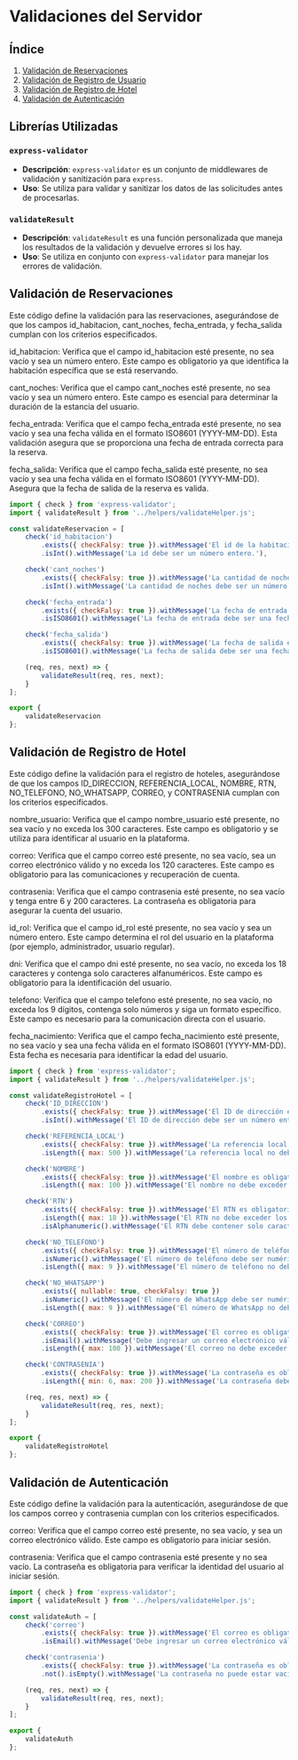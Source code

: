 # Validaciones del Servidor

## Índice

1. [Validación de Reservaciones](#validación-de-reservaciones)
2. [Validación de Registro de Usuario](#validación-de-registro-de-usuario)
3. [Validación de Registro de Hotel](#validación-de-registro-de-hotel)
4. [Validación de Autenticación](#validación-de-autenticación)

## Librerías Utilizadas

### `express-validator`

- **Descripción**: `express-validator` es un conjunto de middlewares de validación y sanitización para `express`.
- **Uso**: Se utiliza para validar y sanitizar los datos de las solicitudes antes de procesarlas.

### `validateResult`

- **Descripción**: `validateResult` es una función personalizada que maneja los resultados de la validación y devuelve errores si los hay.
- **Uso**: Se utiliza en conjunto con `express-validator` para manejar los errores de validación.

## Validación de Reservaciones

Este código define la validación para las reservaciones, asegurándose de que los campos id_habitacion, cant_noches, fecha_entrada, y fecha_salida cumplan con los criterios especificados.

id_habitacion: Verifica que el campo id_habitacion esté presente, no sea vacío y sea un número entero. Este campo es obligatorio ya que identifica la habitación específica que se está reservando.

cant_noches: Verifica que el campo cant_noches esté presente, no sea vacío y sea un número entero. Este campo es esencial para determinar la duración de la estancia del usuario.

fecha_entrada: Verifica que el campo fecha_entrada esté presente, no sea vacío y sea una fecha válida en el formato ISO8601 (YYYY-MM-DD). Esta validación asegura que se proporciona una fecha de entrada correcta para la reserva.

fecha_salida: Verifica que el campo fecha_salida esté presente, no sea vacío y sea una fecha válida en el formato ISO8601 (YYYY-MM-DD). Asegura que la fecha de salida de la reserva es valida.

```javascript
import { check } from 'express-validator';
import { validateResult } from '../helpers/validateHelper.js';

const validateReservacion = [
    check('id_habitacion')
        .exists({ checkFalsy: true }).withMessage('El id de la habitacion es obligatorio.')
        .isInt().withMessage('La id debe ser un número entero.'),

    check('cant_noches')
        .exists({ checkFalsy: true }).withMessage('La cantidad de noches es obligatorio.')
        .isInt().withMessage('La cantidad de noches debe ser un número entero.'),

    check('fecha_entrada')
        .exists({ checkFalsy: true }).withMessage('La fecha de entrada es obligatoria.')
        .isISO8601().withMessage('La fecha de entrada debe ser una fecha válida en formato YYYY-MM-DD.'),

    check('fecha_salida')
        .exists({ checkFalsy: true }).withMessage('La fecha de salida es obligatoria.')
        .isISO8601().withMessage('La fecha de salida debe ser una fecha válida en formato YYYY-MM-DD.'),

    (req, res, next) => {
        validateResult(req, res, next);
    }
];

export {
    validateReservacion
};
```

## Validación de Registro de Hotel

Este código define la validación para el registro de hoteles, asegurándose de que los campos ID_DIRECCION, REFERENCIA_LOCAL, NOMBRE, RTN, NO_TELEFONO, NO_WHATSAPP, CORREO, y CONTRASENIA cumplan con los criterios especificados.

nombre_usuario: Verifica que el campo nombre_usuario esté presente, no sea vacío y no exceda los 300 caracteres. Este campo es obligatorio y se utiliza para identificar al usuario en la plataforma.

correo: Verifica que el campo correo esté presente, no sea vacío, sea un correo electrónico válido y no exceda los 120 caracteres. Este campo es obligatorio para las comunicaciones y recuperación de cuenta.

contrasenia: Verifica que el campo contrasenia esté presente, no sea vacío y tenga entre 6 y 200 caracteres. La contraseña es obligatoria para asegurar la cuenta del usuario.

id_rol: Verifica que el campo id_rol esté presente, no sea vacío y sea un número entero. Este campo determina el rol del usuario en la plataforma (por ejemplo, administrador, usuario regular).

dni: Verifica que el campo dni esté presente, no sea vacío, no exceda los 18 caracteres y contenga solo caracteres alfanuméricos. Este campo es obligatorio para la identificación del usuario.

telefono: Verifica que el campo telefono esté presente, no sea vacío, no exceda los 9 dígitos, contenga solo números y siga un formato específico. Este campo es necesario para la comunicación directa con el usuario.

fecha_nacimiento: Verifica que el campo fecha_nacimiento esté presente, no sea vacío y sea una fecha válida en el formato ISO8601 (YYYY-MM-DD). Esta fecha es necesaria para identificar la edad del usuario.

```javascript
import { check } from 'express-validator';
import { validateResult } from '../helpers/validateHelper.js';

const validateRegistroHotel = [
    check('ID_DIRECCION')
        .exists({ checkFalsy: true }).withMessage('El ID de dirección es obligatorio.')
        .isInt().withMessage('El ID de dirección debe ser un número entero.'),

    check('REFERENCIA_LOCAL')
        .exists({ checkFalsy: true }).withMessage('La referencia local es obligatoria.')
        .isLength({ max: 500 }).withMessage('La referencia local no debe exceder los 500 caracteres.'),

    check('NOMBRE')
        .exists({ checkFalsy: true }).withMessage('El nombre es obligatorio.')
        .isLength({ max: 100 }).withMessage('El nombre no debe exceder los 100 caracteres.'),

    check('RTN')
        .exists({ checkFalsy: true }).withMessage('El RTN es obligatorio.')
        .isLength({ max: 18 }).withMessage('El RTN no debe exceder los 18 caracteres.')
        .isAlphanumeric().withMessage('El RTN debe contener solo caracteres alfanuméricos.'),

    check('NO_TELEFONO')
        .exists({ checkFalsy: true }).withMessage('El número de teléfono es obligatorio.')
        .isNumeric().withMessage('El número de teléfono debe ser numérico.')
        .isLength({ max: 9 }).withMessage('El número de teléfono no debe tener más de 9 dígitos.'),

    check('NO_WHATSAPP')
        .exists({ nullable: true, checkFalsy: true })
        .isNumeric().withMessage('El número de WhatsApp debe ser numérico.')
        .isLength({ max: 9 }).withMessage('El número de WhatsApp no debe tener más de 9 dígitos.'),

    check('CORREO')
        .exists({ checkFalsy: true }).withMessage('El correo es obligatorio.')
        .isEmail().withMessage('Debe ingresar un correo electrónico válido.')
        .isLength({ max: 100 }).withMessage('El correo no debe exceder los 100 caracteres.'),

    check('CONTRASENIA')
        .exists({ checkFalsy: true }).withMessage('La contraseña es obligatoria.')
        .isLength({ min: 6, max: 200 }).withMessage('La contraseña debe tener entre 6 y 200 caracteres.'),

    (req, res, next) => {
        validateResult(req, res, next);
    }
];

export {
    validateRegistroHotel
};
```


## Validación de Autenticación

Este código define la validación para la autenticación, asegurándose de que los campos correo y contrasenia cumplan con los criterios especificados.

correo: Verifica que el campo correo esté presente, no sea vacío, y sea un correo electrónico válido. Este campo es obligatorio para iniciar sesión.

contrasenia: Verifica que el campo contrasenia esté presente y no sea vacío. La contraseña es obligatoria para verificar la identidad del usuario al iniciar sesión.

```javascript
import { check } from 'express-validator';
import { validateResult } from '../helpers/validateHelper.js';

const validateAuth = [
    check('correo')
        .exists({ checkFalsy: true }).withMessage('El correo es obligatorio')
        .isEmail().withMessage('Debe ingresar un correo electrónico válido'),

    check('contrasenia')
        .exists({ checkFalsy: true }).withMessage('La contraseña es obligatoria')
        .not().isEmpty().withMessage('La contraseña no puede estar vacía'),

    (req, res, next) => {
        validateResult(req, res, next);
    }
];

export {
    validateAuth
};

```
